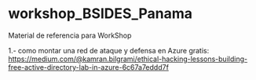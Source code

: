 # workshop_BSIDES_Panama
Material de referencia para WorkShop

1.- como montar una red de ataque y defensa en Azure gratis: 
https://medium.com/@kamran.bilgrami/ethical-hacking-lessons-building-free-active-directory-lab-in-azure-6c67a7eddd7f

